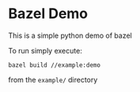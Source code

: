 # Bazel Demo

This is a simple python demo of bazel 

To run simply execute:

```
bazel build //example:demo
```

from the `example/` directory


